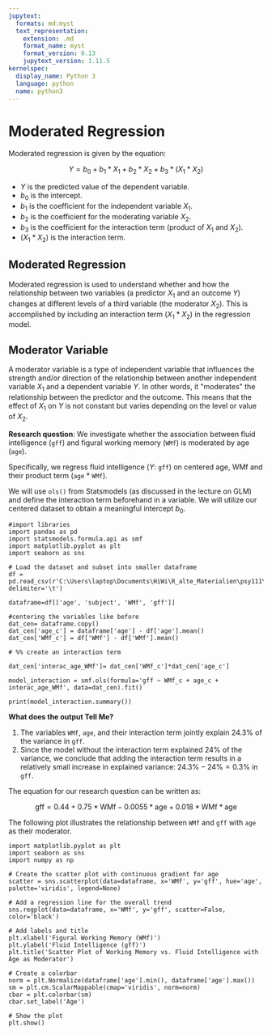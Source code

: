 ```yaml
---
jupytext:
  formats: md:myst
  text_representation:
    extension: .md
    format_name: myst
    format_version: 0.13
    jupytext_version: 1.11.5
kernelspec:
  display_name: Python 3
  language: python
  name: python3
---
```


# Moderated Regression

Moderated regression is given by the equation:

$$Y= b_0+b_1*X_1+b_2*X_2+b_3*(X_1*X_2)$$

- $Y$ is the predicted value of the dependent variable.
- $b_0$ is the intercept.
- $b_1$ is the coefficient for the independent variable $X_1$.
- $b_2$ is the coefficient for the moderating variable $X_2$.
- $b_3$ is the coefficient for the interaction term (product of $X_1$ and $X_2$).
- $(X_1*X_2)$ is the interaction term.

## Moderated Regression

Moderated regression is used to understand whether and how the relationship between two variables (a predictor $X_1$ and an outcome $Y$) changes at different levels of a third variable (the moderator $X_2$). This is accomplished by including an interaction term $(X_1*X_2)$ in the regression model.

## Moderator Variable

A moderator variable is a type of independent variable that influences the strength and/or direction of the relationship between another independent variable $X_1$ and a dependent variable $Y$. In other words, it "moderates" the relationship between the predictor and the outcome. This means that the effect of $X_1$ on $Y$ is not constant but varies depending on the level or value of $X_2$.

**Research question**: We investigate whether the association between fluid intelligence (`gff`) and figural working memory (`WMf`) is moderated by age (`age`).

Specifically, we regress fluid intelligence ($Y$: `gff`) on centered age, WMf and their product term (`age` $*$ `WMf`).

We will use `ols()` from Statsmodels (as discussed in the lecture on GLM) and define the interaction term beforehand in a variable. We will utilize our centered dataset to obtain a meaningful intercept $b_0$.

```{code-cell}
#import libraries
import pandas as pd
import statsmodels.formula.api as smf
import matplotlib.pyplot as plt
import seaborn as sns

# Load the dataset and subset into smaller dataframe
df = pd.read_csv(r'C:\Users\laptop\Documents\HiWi\R_alte_Materialien\psy111\Seminar\2_4_moderated_regression\Data_seminar.txt', delimiter='\t')

dataframe=df[['age', 'subject', 'WMf', 'gff']]

#centering the variables like before
dat_cen= dataframe.copy()
dat_cen['age_c'] = dataframe['age'] - df['age'].mean()
dat_cen['WMf_c'] = df['WMf'] - df['WMf'].mean()

# %% create an interaction term

dat_cen['interac_age_WMf']= dat_cen['WMf_c']*dat_cen['age_c']

model_interaction = smf.ols(formula='gff ~ WMf_c + age_c + interac_age_WMf', data=dat_cen).fit()

print(model_interaction.summary())
```
**What does the output Tell Me?**
1. The variables `WMf`, `age`, and their interaction term jointly explain 24.3% of the variance in `gff`.
2. Since the model without the interaction term explained 24% of the variance, we conclude that adding the interaction term results in a relatively small increase in explained variance: $24.3\% - 24\% = 0.3\%$ in `gff`.

The equation for our research question can be written as:

$$\text{gff}=0.44+0.75*\text{WMf}-0.0055*\text{age}+0.018*\text{WMf}*\text{age}$$

The following plot illustrates the relationship between `WMf` and `gff` with `age` as their moderator.

```{code-cell}
import matplotlib.pyplot as plt
import seaborn as sns
import numpy as np

# Create the scatter plot with continuous gradient for age
scatter = sns.scatterplot(data=dataframe, x='WMf', y='gff', hue='age', palette='viridis', legend=None)

# Add a regression line for the overall trend
sns.regplot(data=dataframe, x='WMf', y='gff', scatter=False, color='black')

# Add labels and title
plt.xlabel('Figural Working Memory (WMf)')
plt.ylabel('Fluid Intelligence (gff)')
plt.title('Scatter Plot of Working Memory vs. Fluid Intelligence with Age as Moderator')

# Create a colorbar
norm = plt.Normalize(dataframe['age'].min(), dataframe['age'].max())
sm = plt.cm.ScalarMappable(cmap='viridis', norm=norm)
cbar = plt.colorbar(sm)
cbar.set_label('Age')

# Show the plot
plt.show()

```